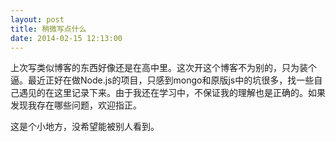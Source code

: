 ```yaml
---
layout: post
title: 稍微写点什么
date: 2014-02-15 12:13:00
---
```


上次写类似博客的东西好像还是在高中里。这次开这个博客不为别的，只为装个逼。最近正好在做Node.js的项目，只感到mongo和原版js中的坑很多，找一些自己遇见的在这里记录下来。由于我还在学习中，不保证我的理解也是正确的。如果发现我存在哪些问题，欢迎指正。

这是个小地方，没希望能被别人看到。
